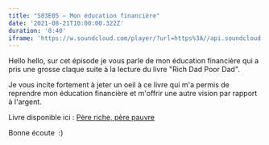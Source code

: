 ```yaml
---
title: "S03E05 — Mon éducation financière"
date: '2021-08-21T10:00:00.322Z'
duration: '8:40'
iframe: 'https://w.soundcloud.com/player/?url=https%3A//api.soundcloud.com/tracks/1110185179&color=%23ff5500&auto_play=false&hide_related=false&show_comments=true&show_user=true&show_reposts=false&show_teaser=true&visual=true'
---
```


Hello hello, sur cet épisode je vous parle de mon éducation financière qui a pris une grosse claque suite à la lecture du livre "Rich Dad Poor Dad".

Je vous incite fortement à jeter un oeil à ce livre qui m'a permis de reprendre mon éducation financière et m'offrir une autre vision par rapport à l'argent.

Livre disponible ici : <a href="https://amzn.to/3B1Q6DS">Père riche, père pauvre</a>

Bonne écoute  :)
